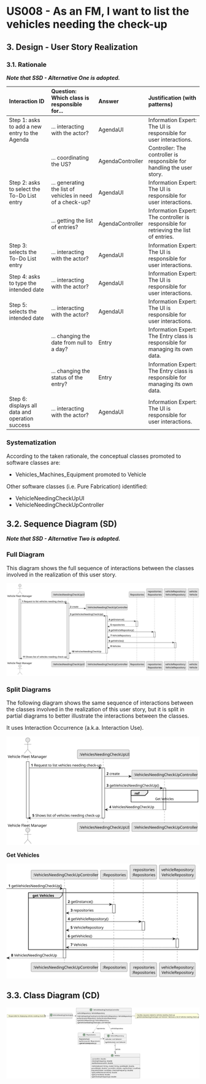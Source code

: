 # US008 - As an FM, I want to list the vehicles needing the check-up

## 3. Design - User Story Realization 

### 3.1. Rationale

_**Note that SSD - Alternative One is adopted.**_

| Interaction ID                                  | Question: Which class is responsible for...                | Answer                  | Justification (with patterns)               |
|:------------------------------------------------|:-----------------------------------------------------------|:------------------------|:--------------------------------------------|
| Step 1: asks to add a new entry to the Agenda   | ... interacting with the actor?                            | AgendaUI                | Information Expert: The UI is responsible for user interactions.  |
|                                                 | ... coordinating the US?                                   | AgendaController        | Controller: The controller is responsible for handling the user story. |
| Step 2: asks to select the To-Do List entry     | ... generating the list of vehicles in need of a check-up? | AgendaUI                | Information Expert: The UI is responsible for user interactions. |
|                                                 | ... getting the list of entries?                           | AgendaController        | Information Expert: The controller is responsible for retrieving the list of entries. |
| Step 3: selects the To-Do List entry            | ... interacting with the actor?                            | AgendaUI                | Information Expert: The UI is responsible for user interactions.  |
| Step 4: asks to type the intended date          | ... interacting with the actor?                            | AgendaUI                | Information Expert: The UI is responsible for user interactions.  |
| Step 5: selects the intended date               | ... interacting with the actor?                            | AgendaUI                | Information Expert: The UI is responsible for user interactions.  |
|                                                 | ... changing the date from null to a day?                  | Entry                   | Information Expert: The Entry class is responsible for managing its own data. |
|                                                 | ... changing the status of the entry?                      | Entry                   | Information Expert: The Entry class is responsible for managing its own data. |
| Step 6: displays all data and operation success | ... interacting with the actor?                            | AgendaUI | Information Expert: The UI is responsible for user interactions.  |

### Systematization ##

According to the taken rationale, the conceptual classes promoted to software classes are: 

* Vehicles_Machines_Equipment promoted to Vehicle

Other software classes (i.e. Pure Fabrication) identified: 

* VehicleNeedingCheckUpUI  
* VehicleNeedingCheckUpController


## 3.2. Sequence Diagram (SD)

_**Note that SSD - Alternative Two is adopted.**_

### Full Diagram

This diagram shows the full sequence of interactions between the classes involved in the realization of this user story.

![Sequence Diagram - Full](svg/us008-sequence-diagram-full.svg)

### Split Diagrams

The following diagram shows the same sequence of interactions between the classes involved in the realization of this user story, but it is split in partial diagrams to better illustrate the interactions between the classes.

It uses Interaction Occurrence (a.k.a. Interaction Use).

![Sequence Diagram - split](svg/us008-sequence-diagram-split.svg)

**Get Vehicles**

![Sequence Diagram - Partial - Get Task Category List](svg/us008-sequence-diagram-partial-get-vehicles.svg)


## 3.3. Class Diagram (CD)

![Class Diagram](svg/us008-class-diagram.svg)
